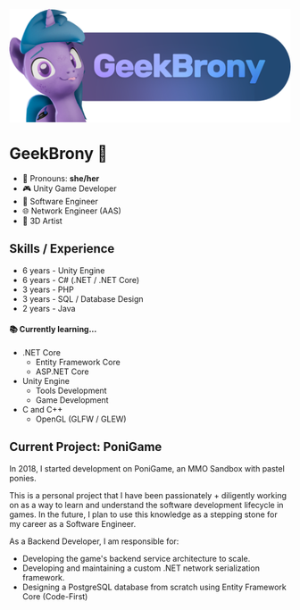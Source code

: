 <p align="center" style="margin-bottom: 2rem">
    <img align="center" src="dev_header.png"  width="600" />	
</p>

# GeekBrony 🦄
- 💜 Pronouns: **she/her**
- 🎮 Unity Game Developer
- 💾 Software Engineer
- 🌐 Network Engineer (AAS)
- 🦄 3D Artist

## Skills / Experience
- 6 years - Unity Engine
- 6 years - C# (.NET / .NET Core)
- 3 years - PHP
- 3 years - SQL / Database Design
- 2 years - Java

#### 📚 Currently learning...
- .NET Core
	- Entity Framework Core
	- ASP.NET Core
- Unity Engine
	- Tools Development
	- Game Development
- C and C++
	- OpenGL (GLFW / GLEW)

## Current Project: PoniGame
In 2018, I started development on PoniGame, an MMO Sandbox with pastel ponies.

This is a personal project that I have been passionately + diligently working on as a way to learn and understand the software development lifecycle in games.
In the future, I plan to use this knowledge as a stepping stone for my career as a Software Engineer.

As a Backend Developer, I am responsible for:
- Developing the game's backend service architecture to scale.
- Developing and maintaining a custom .NET network serialization framework.
- Designing a PostgreSQL database from scratch using Entity Framework Core (Code-First)
